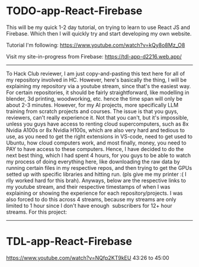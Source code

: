 # TODO-app-React-Firebase
This will be my quick 1-2 day tutorial, on trying to learn to use React JS and Firebase. Which then I will quickly try and start developing my own website.

Tutorial I'm following: https://www.youtube.com/watch?v=kQy8o8Mz_O8

Visit my site-in-progress from Firebase: https://tdl-app-d2216.web.app/

---

To Hack Club reviewer, I am just copy-and-pasting this text here for all of my repository involved in HC. However, here's basically the thing, I will be explaining my repository via a youtube stream, since that's the easiest way. For certain repositories, it should be fairly straightforward, like modelling in blender, 3d printing, woodworking, etc. hence the time span will only be about 2-3 minutes.
However, for my AI projects, more specifically LLM training from scratch projects and courses. The issue is that you guys, reviewers, can't really experience it. Not that you can't, but it's impossible, unless you guys have access to renting cloud supercomputers, such as 8x Nvidia A100s or 8x Nvidia H100s, which are also very hard and tedious to use, as you need to get the right extensions in VS-code, need to get used to Ubuntu, how cloud computers work, and most finally, money, you need to PAY to have access to these computers.
Hence, I have decided to do the next best thing, which I had spent 4 hours, for you guys to be able to watch my process of doing everything here, like downloading the raw data by running certain files in my respective repos, and then trying to get the GPUs setted up with specific libraries and hitting run. (pls give me my printer :( I rlly worked hard for this brah). Anyways, below are the respective links to my youtube stream, and their respective timestamps of when I was explaining or showing the experience for each repository/projects. I was also forced to do this across 4 streams, because my streams are only limited to 1 hour since I don't have enough  subscribers for 12+ hour streams. For this project: 

---

# TDL-app-React-Firebase
https://www.youtube.com/watch?v=NQfp2KT9kEU
43:26 to 45:00
